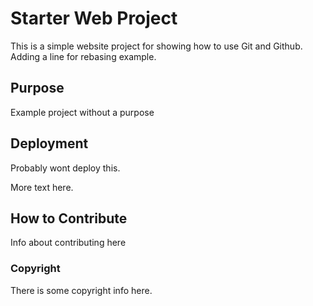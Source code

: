 # Starter Web Project

This is a simple website project for showing how to use Git and Github. Adding a line for rebasing example.

## Purpose

Example project without a purpose

## Deployment

Probably wont deploy this.

More text here.

## How to Contribute

Info about contributing here

### Copyright

There is some copyright info here.
